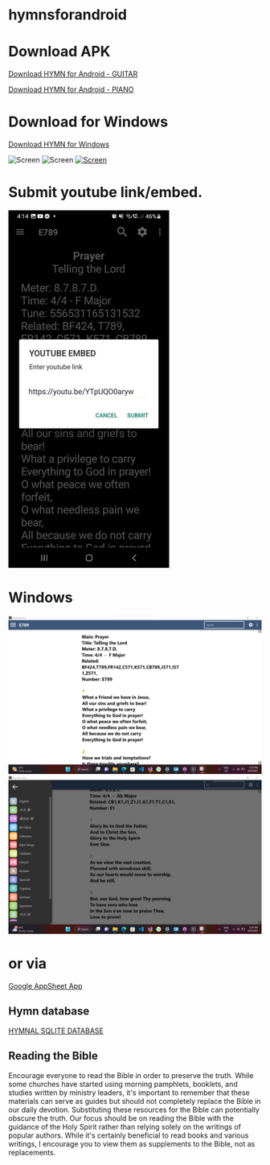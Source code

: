 # hymnsforandroid
# Download APK
[Download HYMN for Android - GUITAR](https://github.com/nextcodelab/hymnsforandroid/raw/master/app/android-apps/HymnsForAndroid-Guitar.apk)

[Download HYMN for Android - PIANO](https://github.com/nextcodelab/hymnsforandroid/raw/master/app/android-apps/HymnsForAndroid-Piano.apk)

# Download for Windows
[Download HYMN for Windows](https://github.com/nextcodelab/hymnsforandroid/raw/master/windows/hymnforwindows/Installers/HymnIntaller.MSI_1.0.9.0_Test/HymnIntaller.MSI_1.0.9.0_x86.msixbundle)


![Screen](https://github.com/nextcodelab/hymnsforandroid/blob/master/app/images/screen1.jpg?raw=true)
![Screen](https://github.com/nextcodelab/hymnsforandroid/blob/master/app/images/screen3.jpg?raw=true)
[![Screen](https://github.com/nextcodelab/hymnsforandroid/blob/master/app/images/screen2.jpg?raw=true)](https://www.youtube.com/watch?v=TAyaXdvvbGU)


# Submit youtube link/embed.
![Screen](https://github.com/nextcodelab/hymnsforandroid/blob/master/app/images/screen4.jpg?raw=true)

# Windows
![Screen](https://github.com/nextcodelab/hymnsforandroid/blob/master/windows/hymnforwindows/hymnforwindows/Screens/screen1.png?raw=true)
![Screen](https://github.com/nextcodelab/hymnsforandroid/blob/master/windows/hymnforwindows/hymnforwindows/Screens/screen2.png?raw=true)

# or via
[Google AppSheet App](https://www.appsheet.com/start/e1f1e5d0-4949-4c7c-8b89-7444572248cf?platform=desktop#viewStack[0][identifier][Type]=Control&viewStack[0][identifier][Name]=Hymn%20Tunes&appName=HymnTunes-278123346-23-05-22)

## Hymn database
[HYMNAL SQLITE DATABASE](https://github.com/lemuelinchrist/hymnsforandroid/raw/master/app/src/main/assets/hymns.sqlite)

## Reading the Bible
Encourage everyone to read the Bible in order to preserve the truth. While some churches have started using morning pamphlets, booklets, and studies written by ministry leaders, it's important to remember that these materials can serve as guides but should not completely replace the Bible in our daily devotion. Substituting these resources for the Bible can potentially obscure the truth. Our focus should be on reading the Bible with the guidance of the Holy Spirit rather than relying solely on the writings of popular authors. While it's certainly beneficial to read books and various writings, I encourage you to view them as supplements to the Bible, not as replacements.


